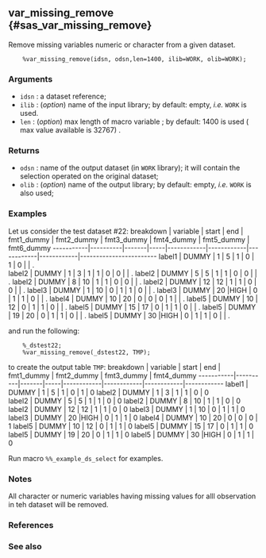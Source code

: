 ## var_missing_remove {#sas_var_missing_remove}
Remove missing variables  numeric or character from a given dataset.

~~~sas
	%var_missing_remove(idsn, odsn,len=1400, ilib=WORK, olib=WORK);
~~~

### Arguments
* `idsn` : a dataset reference;
* `ilib` : (_option_) name of the input library; by default: empty, _i.e._ `WORK` is used.
* `len`  : (_option_) max length of macro variable ; by default: 1400 is used ( max value available is 32767) .

  
### Returns
* `odsn` : name of the output dataset (in `WORK` library); it will contain the selection operated on the 
	original dataset;
* `olib` : (_option_) name of the output library; by default: empty, _i.e._ `WORK` is also used;

### Examples
Let us consider the test dataset #22:
 breakdown | variable | start | end | fmt1_dummy | fmt2_dummy | fmt3_dummy | fmt4_dummy | fmt5_dummy | fmt6_dummy
-----------|----------|-------|-----|------------|------------|------------|------------|------------------------
  label1   |   DUMMY  |   1   |  5	|      1	 |      0	  |      1	   |      0		|            |      .      
  label2   |   DUMMY  |   1   |  3	|      1	 |      1	  |      0	   |      0     |            |      . 
  label2   |   DUMMY  |   5   |  5	|      1	 |      1 	  |      0	   |      0     |            |      . 
  label2   |   DUMMY  |   8   |  10	|      1	 |      1 	  |      0	   |      0     |            |      . 
  label2   |   DUMMY  |   12  |  12	|      1	 |      1 	  |      0	   |      0     |            |      . 
  label3   |   DUMMY  |   1   |  10	|      0	 |      1 	  |      1	   |      0     |            |      . 
  label3   |   DUMMY  |   20  |HIGH |      0	 |      1	  |      1	   |      0     |            |      . 
  label4   |   DUMMY  |   10  |  20	|      0	 |      0	  |      0	   |      1     |            |      . 
  label5   |   DUMMY  |   10  |  12	|      0	 |      1	  |      1	   |      0     |            |      . 
  label5   |   DUMMY  |   15  |  17	|      0	 |      1	  |      1	   |      0     |            |      . 
  label5   |   DUMMY  |   19  |  20	|      0	 |      1	  |      1	   |      0     |            |      . 
  label5   |   DUMMY  |   30  |HIGH	|      0	 |      1	  |      1	   |      0     |            |      . 

and run the following:
	
~~~sas
	%_dstest22;
	%var_missing_remove(_dstest22, TMP);
~~~

to create the output table `TMP`:
 breakdown | variable | start | end | fmt1_dummy | fmt2_dummy | fmt3_dummy | fmt4_dummy
-----------|----------|-------|-----|------------|------------|------------|------------
  label1   |   DUMMY  |   1   |  5	|      1	 |      0	  |      1	   |      0
  label2   |   DUMMY  |   1   |  3	|      1	 |      1	  |      0	   |      0  
  label2   |   DUMMY  |   5   |  5	|      1	 |      1 	  |      0	   |      0
  label2   |   DUMMY  |   8   |  10	|      1	 |      1 	  |      0	   |      0
  label2   |   DUMMY  |   12  |  12	|      1	 |      1 	  |      0	   |      0
  label3   |   DUMMY  |   1   |  10	|      0	 |      1 	  |      1	   |      0
  label3   |   DUMMY  |   20  |HIGH |      0	 |      1	  |      1	   |      0
  label4   |   DUMMY  |   10  |  20	|      0	 |      0	  |      0	   |      1
  label5   |   DUMMY  |   10  |  12	|      0	 |      1	  |      1	   |      0
  label5   |   DUMMY  |   15  |  17	|      0	 |      1	  |      1	   |      0
  label5   |   DUMMY  |   19  |  20	|      0	 |      1	  |      1	   |      0
  label5   |   DUMMY  |   30  |HIGH	|      0	 |      1	  |      1	   |      0

Run macro `%%_example_ds_select` for examples.

### Notes
All character or numeric variables having missing values for alll observation in teh dataset will be removed.

### References

### See also
